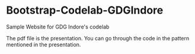 Bootstrap-Codelab-GDGIndore
===========================

Sample Website for GDG Indore's codelab

The pdf file is the presentation. You can go through the code in the pattern mentioned in the presentation. 
